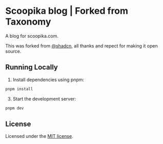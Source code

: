 # Scoopika blog | Forked from Taxonomy

A blog for scoopika.com.

This was forked from [@shadcn](https://twitter.com/shadcn), all thanks and repect for making it open source.

## Running Locally

1. Install dependencies using pnpm:

```sh
pnpm install
```

3. Start the development server:

```sh
pnpm dev
```

## License

Licensed under the [MIT license](https://github.com/shadcn/taxonomy/blob/main/LICENSE.md).
